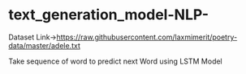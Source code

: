 # text_generation_model-NLP-


Dataset Link->https://raw.githubusercontent.com/laxmimerit/poetry-data/master/adele.txt

Take sequence of word to predict next Word using LSTM Model

